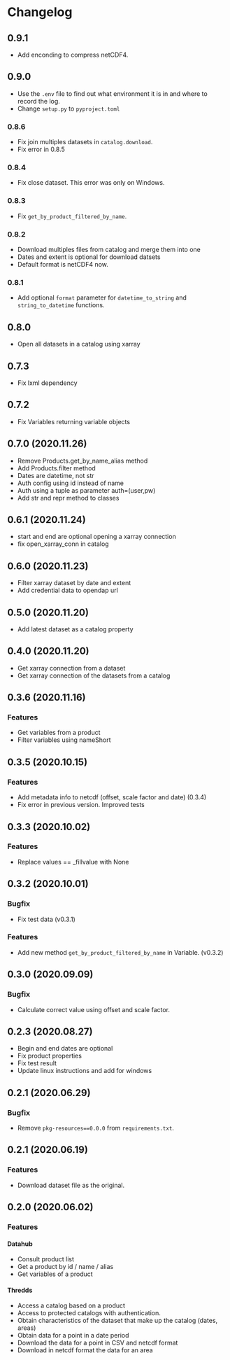 # Changelog

## 0.9.1
- Add enconding to compress netCDF4.
## 0.9.0
- Use the `.env` file to find out what environment it is in and where to record the log.
- Change `setup.py` to `pyproject.toml`
### 0.8.6
- Fix join multiples datasets in `catalog.download`.
- Fix error in 0.8.5
### 0.8.4
- Fix close dataset. This error was only on Windows.
### 0.8.3
- Fix `get_by_product_filtered_by_name`.
  
### 0.8.2
- Download multiples files from catalog and merge them into one
- Dates and extent is optional for download datsets
- Default format is netCDF4 now.

### 0.8.1
- Add optional `format` parameter for `datetime_to_string` and `string_to_datetime` functions.
  
## 0.8.0
- Open all datasets in a catalog using xarray
## 0.7.3
- Fix lxml dependency
## 0.7.2
- Fix Variables returning variable objects

## 0.7.0 (2020.11.26)
- Remove Products.get_by_name_alias method
- Add Products.filter method
- Dates are datetime, not str
- Auth config using id instead of name
- Auth using a tuple as parameter auth=(user,pw)
- Add str and repr method to classes
  
## 0.6.1 (2020.11.24)
- start and end are optional opening a xarray connection
- fix open_xarray_conn in catalog

## 0.6.0 (2020.11.23)
- Filter xarray dataset by date and extent
- Add credential data to opendap url

## 0.5.0 (2020.11.20)
- Add latest dataset as a catalog property

## 0.4.0 (2020.11.20)
- Get xarray connection from a dataset
- Get xarray connection of the datasets from a catalog

## 0.3.6 (2020.11.16)
### Features
- Get variables from a product
- Filter variables using nameShort

## 0.3.5 (2020.10.15)
### Features
- Add metadata info to netcdf (offset, scale factor and date) (0.3.4)
- Fix error in previous version. Improved tests

## 0.3.3 (2020.10.02)
### Features
- Replace values == _fillvalue with None

## 0.3.2 (2020.10.01)
### Bugfix
- Fix test data (v0.3.1)

### Features
- Add new method `get_by_product_filtered_by_name` in Variable. (v0.3.2)


## 0.3.0 (2020.09.09)
### Bugfix
- Calculate correct value using offset and scale factor.

## 0.2.3 (2020.08.27)
- Begin and end dates are optional
- Fix product properties
- Fix test result
- Update linux instructions and add for windows
  
## 0.2.1 (2020.06.29)
### Bugfix
- Remove `pkg-resources==0.0.0` from `requirements.txt`.

## 0.2.1 (2020.06.19)
### Features
- Download dataset file as the original.

## 0.2.0 (2020.06.02)
### Features

#### Datahub
* Consult product list
* Get a product by id / name / alias
* Get variables of a product

#### Thredds
* Access a catalog based on a product
* Access to protected catalogs with authentication.
* Obtain characteristics of the dataset that make up the catalog (dates, areas)
* Obtain data for a point in a date period
* Download the data for a point in CSV and netcdf format
* Download in netcdf format the data for an area

